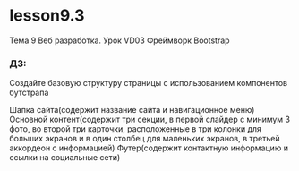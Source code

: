 # lesson9.3
Тема 9 Веб разработка. Урок VD03 Фреймворк Bootstrap

### ДЗ:

Создайте базовую структуру страницы с использованием компонентов бутстрапа

Шапка сайта(содержит название сайта и навигационное меню)
Основной контент(содержит три секции, в первой слайдер с минимум 3 фото, во второй три карточки, расположенные в три колонки для больших экранов и в один столбец для маленьких экранов, в третьей аккордеон с информацией)
Футер(содержит контактную информацию и ссылки на социальные сети)
